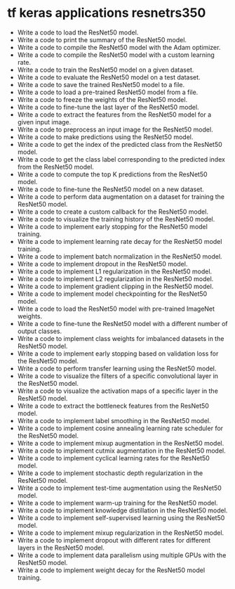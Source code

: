 # tf keras applications resnetrs350

- Write a code to load the ResNet50 model.
- Write a code to print the summary of the ResNet50 model.
- Write a code to compile the ResNet50 model with the Adam optimizer.
- Write a code to compile the ResNet50 model with a custom learning rate.
- Write a code to train the ResNet50 model on a given dataset.
- Write a code to evaluate the ResNet50 model on a test dataset.
- Write a code to save the trained ResNet50 model to a file.
- Write a code to load a pre-trained ResNet50 model from a file.
- Write a code to freeze the weights of the ResNet50 model.
- Write a code to fine-tune the last layer of the ResNet50 model.
- Write a code to extract the features from the ResNet50 model for a given input image.
- Write a code to preprocess an input image for the ResNet50 model.
- Write a code to make predictions using the ResNet50 model.
- Write a code to get the index of the predicted class from the ResNet50 model.
- Write a code to get the class label corresponding to the predicted index from the ResNet50 model.
- Write a code to compute the top K predictions from the ResNet50 model.
- Write a code to fine-tune the ResNet50 model on a new dataset.
- Write a code to perform data augmentation on a dataset for training the ResNet50 model.
- Write a code to create a custom callback for the ResNet50 model.
- Write a code to visualize the training history of the ResNet50 model.
- Write a code to implement early stopping for the ResNet50 model training.
- Write a code to implement learning rate decay for the ResNet50 model training.
- Write a code to implement batch normalization in the ResNet50 model.
- Write a code to implement dropout in the ResNet50 model.
- Write a code to implement L1 regularization in the ResNet50 model.
- Write a code to implement L2 regularization in the ResNet50 model.
- Write a code to implement gradient clipping in the ResNet50 model.
- Write a code to implement model checkpointing for the ResNet50 model.
- Write a code to load the ResNet50 model with pre-trained ImageNet weights.
- Write a code to fine-tune the ResNet50 model with a different number of output classes.
- Write a code to implement class weights for imbalanced datasets in the ResNet50 model.
- Write a code to implement early stopping based on validation loss for the ResNet50 model.
- Write a code to perform transfer learning using the ResNet50 model.
- Write a code to visualize the filters of a specific convolutional layer in the ResNet50 model.
- Write a code to visualize the activation maps of a specific layer in the ResNet50 model.
- Write a code to extract the bottleneck features from the ResNet50 model.
- Write a code to implement label smoothing in the ResNet50 model.
- Write a code to implement cosine annealing learning rate scheduler for the ResNet50 model.
- Write a code to implement mixup augmentation in the ResNet50 model.
- Write a code to implement cutmix augmentation in the ResNet50 model.
- Write a code to implement cyclical learning rates for the ResNet50 model.
- Write a code to implement stochastic depth regularization in the ResNet50 model.
- Write a code to implement test-time augmentation using the ResNet50 model.
- Write a code to implement warm-up training for the ResNet50 model.
- Write a code to implement knowledge distillation in the ResNet50 model.
- Write a code to implement self-supervised learning using the ResNet50 model.
- Write a code to implement mixup regularization in the ResNet50 model.
- Write a code to implement dropout with different rates for different layers in the ResNet50 model.
- Write a code to implement data parallelism using multiple GPUs with the ResNet50 model.
- Write a code to implement weight decay for the ResNet50 model training.